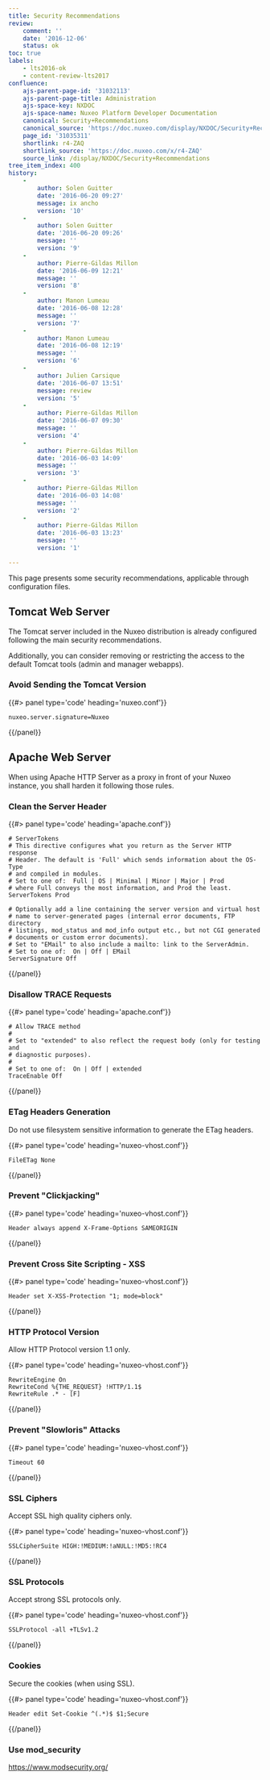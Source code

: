 ```yaml
---
title: Security Recommendations
review:
    comment: ''
    date: '2016-12-06'
    status: ok
toc: true
labels:
    - lts2016-ok
    - content-review-lts2017
confluence:
    ajs-parent-page-id: '31032113'
    ajs-parent-page-title: Administration
    ajs-space-key: NXDOC
    ajs-space-name: Nuxeo Platform Developer Documentation
    canonical: Security+Recommendations
    canonical_source: 'https://doc.nuxeo.com/display/NXDOC/Security+Recommendations'
    page_id: '31035311'
    shortlink: r4-ZAQ
    shortlink_source: 'https://doc.nuxeo.com/x/r4-ZAQ'
    source_link: /display/NXDOC/Security+Recommendations
tree_item_index: 400
history:
    -
        author: Solen Guitter
        date: '2016-06-20 09:27'
        message: ix ancho
        version: '10'
    -
        author: Solen Guitter
        date: '2016-06-20 09:26'
        message: ''
        version: '9'
    -
        author: Pierre-Gildas Millon
        date: '2016-06-09 12:21'
        message: ''
        version: '8'
    -
        author: Manon Lumeau
        date: '2016-06-08 12:28'
        message: ''
        version: '7'
    -
        author: Manon Lumeau
        date: '2016-06-08 12:19'
        message: ''
        version: '6'
    -
        author: Julien Carsique
        date: '2016-06-07 13:51'
        message: review
        version: '5'
    -
        author: Pierre-Gildas Millon
        date: '2016-06-07 09:30'
        message: ''
        version: '4'
    -
        author: Pierre-Gildas Millon
        date: '2016-06-03 14:09'
        message: ''
        version: '3'
    -
        author: Pierre-Gildas Millon
        date: '2016-06-03 14:08'
        message: ''
        version: '2'
    -
        author: Pierre-Gildas Millon
        date: '2016-06-03 13:23'
        message: ''
        version: '1'

---
```

This page presents some security recommendations, applicable through configuration files.

## Tomcat Web Server

The Tomcat server included in the Nuxeo distribution is already configured following the main security recommendations.

Additionally, you can consider removing or restricting the access to the default Tomcat tools (admin and manager webapps).

### Avoid Sending the Tomcat Version

{{#> panel type='code' heading='nuxeo.conf'}}
```
nuxeo.server.signature=Nuxeo
```
{{/panel}}

## Apache Web Server

When using Apache HTTP Server as a proxy in front of your Nuxeo instance, you shall harden it following those rules.

### Clean the Server Header

{{#> panel type='code' heading='apache.conf'}}
```
# ServerTokens
# This directive configures what you return as the Server HTTP response
# Header. The default is 'Full' which sends information about the OS-Type
# and compiled in modules.
# Set to one of:  Full | OS | Minimal | Minor | Major | Prod
# where Full conveys the most information, and Prod the least.
ServerTokens Prod

# Optionally add a line containing the server version and virtual host
# name to server-generated pages (internal error documents, FTP directory
# listings, mod_status and mod_info output etc., but not CGI generated
# documents or custom error documents).
# Set to "EMail" to also include a mailto: link to the ServerAdmin.
# Set to one of:  On | Off | EMail
ServerSignature Off
```
{{/panel}}

### Disallow TRACE Requests

{{#> panel type='code' heading='apache.conf'}}
```
# Allow TRACE method
#
# Set to "extended" to also reflect the request body (only for testing and
# diagnostic purposes).
#
# Set to one of:  On | Off | extended
TraceEnable Off 
```
{{/panel}}

### ETag Headers Generation

Do not use filesystem sensitive information to generate the ETag headers.

{{#> panel type='code' heading='nuxeo-vhost.conf'}}
```
FileETag None
```
{{/panel}}

### Prevent "Clickjacking"

{{#> panel type='code' heading='nuxeo-vhost.conf'}}
```
Header always append X-Frame-Options SAMEORIGIN
```
{{/panel}}

### Prevent Cross Site Scripting - XSS

{{#> panel type='code' heading='nuxeo-vhost.conf'}}
```
Header set X-XSS-Protection "1; mode=block"
```
{{/panel}}

### HTTP Protocol Version

Allow HTTP Protocol version 1.1 only.

{{#> panel type='code' heading='nuxeo-vhost.conf'}}
```
RewriteEngine On
RewriteCond %{THE_REQUEST} !HTTP/1.1$
RewriteRule .* - [F]
```
{{/panel}}

### Prevent "Slowloris" Attacks

{{#> panel type='code' heading='nuxeo-vhost.conf'}}
```
Timeout 60
```
{{/panel}}

### SSL Ciphers

Accept SSL high quality ciphers only.

{{#> panel type='code' heading='nuxeo-vhost.conf'}}
```
SSLCipherSuite HIGH:!MEDIUM:!aNULL:!MD5:!RC4
```
{{/panel}}

### SSL Protocols

Accept strong SSL protocols only.

{{#> panel type='code' heading='nuxeo-vhost.conf'}}
```
SSLProtocol -all +TLSv1.2
```
{{/panel}}

### Cookies

Secure the cookies (when using SSL).

{{#> panel type='code' heading='nuxeo-vhost.conf'}}
```
Header edit Set-Cookie ^(.*)$ $1;Secure
```
{{/panel}}

### Use mod_security

<https://www.modsecurity.org/>
